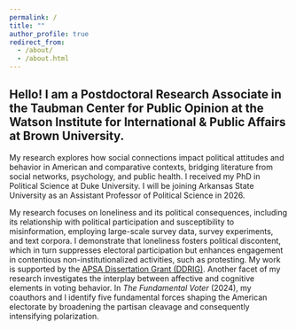 ```yaml
---
permalink: /
title: ""
author_profile: true
redirect_from: 
  - /about/
  - /about.html
---
```


Hello! I am a Postdoctoral Research Associate in the Taubman Center for Public Opinion at the Watson Institute for International & Public Affairs at Brown University.
------

My research explores how social connections impact political attitudes and behavior in American and comparative contexts, bridging literature from social networks, psychology, and public health. I received my PhD in Political Science at Duke University. I will be joining Arkansas State University as an Assistant Professor of Political Science in 2026. 

My research focuses on loneliness and its political consequences, including its relationship with political participation and susceptibility to misinformation, employing large-scale survey data, survey experiments, and text corpora. I demonstrate that loneliness fosters political discontent, which in turn suppresses electoral participation but enhances engagement in contentious non-institutionalized activities, such as protesting. My work is supported by the [APSA Dissertation Grant (DDRIG)](https://politicalsciencenow.com/meet-suhyen-bae-2023-apsa-doctoral-dissertation-research-improvement-grantee/). Another facet of my research investigates the interplay between affective and cognitive elements in voting behavior. In <i>The Fundamental Voter</i> (2024), my coauthors and I identify five fundamental forces shaping the American electorate by broadening the partisan cleavage and consequently intensifying polarization.
